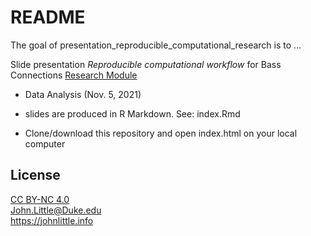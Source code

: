 
<!-- README.md is generated from README.Rmd. Please edit that file -->

# README

<!-- badges: start -->
<!-- badges: end -->

The goal of presentation\_reproducible\_computational\_research is to …

Slide presentation *Reproducible computational workflow* for Bass
Connections [Research
Module](https://bassconnections.duke.edu/foundational-research-modules)
- Data Analysis (Nov. 5, 2021)

-   slides are produced in R Markdown. See: index.Rmd
-   Clone/download this repository and open index.html on your local
    computer

## License

[CC BY-NC 4.0](https://creativecommons.org/licenses/by-nc/4.0)  
<John.Little@Duke.edu>  
<https://johnlittle.info>

